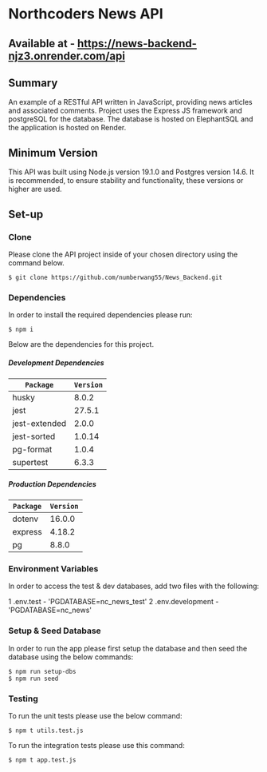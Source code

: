 # Northcoders News API

## Available at - https://news-backend-njz3.onrender.com/api

## Summary
An example of a RESTful API written in JavaScript, providing news articles and associated comments. Project uses the Express JS framework and postgreSQL for the database. The database is hosted on ElephantSQL and the application is hosted on Render.

## Minimum Version

This API was built using Node.js version 19.1.0 and Postgres version 14.6. It is recommended, to ensure stability and functionality, these versions or higher are used. 

## Set-up

### Clone

Please clone the API project inside of your chosen directory using the command below.
```
$ git clone https://github.com/numberwang55/News_Backend.git
```
### Dependencies

In order to install the required dependencies please run:
```
$ npm i
```
Below are the dependencies for this project.

##### Development Dependencies 

|`Package`     | `Version` |     
| -------------|-----------|     
| husky        |  8.0.2    |    
| jest         |  27.5.1   |    
| jest-extended|  2.0.0    |    
| jest-sorted  |  1.0.14   |
| pg-format    |  1.0.4    |
| supertest    |  6.3.3    |

##### Production Dependencies

| `Package`   | `Version` |
| ------------|---------- |
|  dotenv     |  16.0.0   |
|  express    |  4.18.2   |
|  pg         |  8.8.0    |


### Environment Variables

In order to access the test & dev databases, add two files with the following: 

1 .env.test - 'PGDATABASE=nc_news_test'
2 .env.development - 'PGDATABASE=nc_news'

### Setup & Seed Database

In order to run the app please first setup the database and then seed the database using the below commands:
```
$ npm run setup-dbs
$ npm run seed
```
### Testing

To run the unit tests please use the below command:
```
$ npm t utils.test.js
```
To run the integration tests please use this command:
```
$ npm t app.test.js
```
